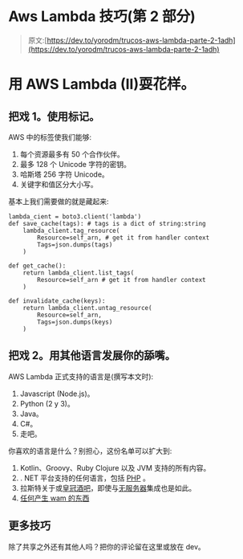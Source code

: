 # Aws Lambda 技巧(第 2 部分)

> 原文:[https://dev.to/yorodm/trucos-aws-lambda-parte-2-1adh](https://dev.to/yorodm/trucos-aws-lambda-parte-2-1adh)

# [](#trucos-con-aws-lambda-ii)用 AWS Lambda (II)耍花样。

## [](#truco-1-utiliza-las-tags)把戏 1。使用标记。

AWS 中的标签使我们能够:

1.  每个资源最多有 50 个合作伙伴。
2.  最多 128 个 Unicode 字符的密钥。
3.  哈斯塔 256 字符 Unicode。
4.  关键字和值区分大小写。

基本上我们需要做的就是藏起来:

```
lambda_cient = boto3.client('lambda')
def save_cache(tags): # tags is a dict of string:string
    lambda_client.tag_resource(
        Resource=self_arn, # get it from handler context
        Tags=json.dumps(tags)
    )

def get_cache():
    return lambda_client.list_tags(
        Resource=self_arn # get it from handler context
    )

def invalidate_cache(keys):
    return lambda_client.untag_resource(
        Resource=self_arn,
        Tags=json.dumps(keys)
    ) 
```

## [](#truco-2-desarrolla-tus-lambdas-en-otros-lenguajes)把戏 2。用其他语言发展你的舔嘴。

AWS Lambda 正式支持的语言是(撰写本文时):

1.  Javascript (Node.js)。
2.  Python (2 y 3)。
3.  Java。
4.  C#。
5.  走吧。

你喜欢的语言是什么？别担心，这份名单可以扩大到:

1.  Kotlin、Groovy、Ruby Clojure 以及 JVM 支持的所有内容。
2.  . NET 平台支持的任何语言，包括 [PHP](https://www.peachpie.io) 。
3.  拉斯特关于或[皇冠酒吧](https://github.com/ilianaw/rust-crowbar)，即使与[无服务器](https://github.com/softprops/serverless-rust)集成也是如此。
4.  [任何产生 wam 的东西](https://blog.scottlogic.com/2018/10/18/serverless-rust.html)

## [](#m%C3%A1s-trucos)更多技巧

除了共享之外还有其他人吗？把你的评论留在这里或放在 dev。